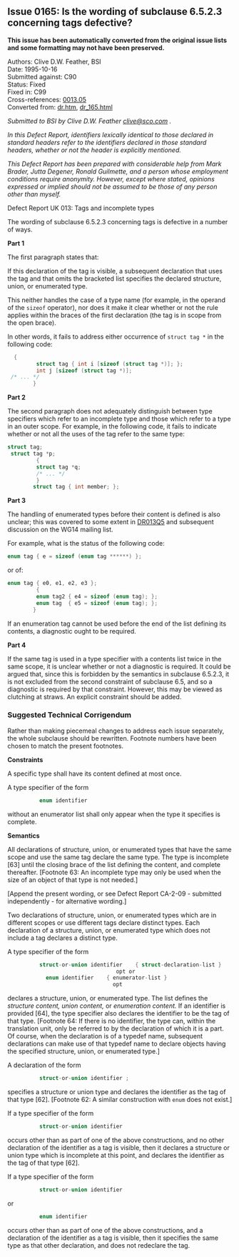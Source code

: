 ## Issue 0165: Is the wording of subclause 6.5.2.3 concerning tags defective?

**This issue has been automatically converted from the original issue lists and some formatting may not have been preserved.**

Authors: Clive D.W. Feather, BSI  
Date: 1995-10-16  
Submitted against: C90  
Status: Fixed  
Fixed in: C99  
Cross-references: [0013.05](../c90/issue0013.05.md)  
Converted from: [dr.htm](https://www.open-std.org/jtc1/sc22/wg14/www/docs/dr.htm), [dr_165.html](https://www.open-std.org/jtc1/sc22/wg14/www/docs/dr_165.html)

*Submitted to BSI by Clive D.W. Feather clive@sco.com .*

*In this Defect Report, identifiers lexically identical to those declared in
standard headers refer to the identifiers declared in those standard headers,
whether or not the header is explicitly mentioned.*

*This Defect Report has been prepared with considerable help from Mark Brader,
Jutta Degener, Ronald Guilmette, and a person whose employment conditions
require anonymity. However, except where stated, opinions expressed or implied
should not be assumed to be those of any person other than myself.*

Defect Report UK 013: Tags and incomplete types

The wording of subclause 6.5.2.3 concerning tags is defective in a number of
ways.

**Part 1**

The first paragraph states that:

If this declaration of the tag is visible, a subsequent declaration that uses
the tag and that omits the bracketed list specifies the declared structure,
union, or enumerated type.

This neither handles the case of a type name (for example, in the operand of the
`sizeof` operator), nor does it make it clear whether or not the rule applies
within the braces of the first declaration (the tag is in scope from the open
brace).

In other words, it fails to address either occurrence of `struct tag *` in the
following code:

```c
  {
         struct tag { int i [sizeof (struct tag *)]; };
         int j [sizeof (struct tag *)];
 /* ... */
        }
```

**Part 2**

The second paragraph does not adequately distinguish between type specifiers
which refer to an incomplete type and those which refer to a type in an outer
scope. For example, in the following code, it fails to indicate whether or not
all the uses of the tag refer to the same type:

```c
struct tag;
 struct tag *p;
         {
         struct tag *q;
         /* ... */
         }
        struct tag { int member; };
```

**Part 3**

The handling of enumerated types before their content is defined is also
unclear; this was covered to some extent in [DR013Q5](../c90/issue0013.05.md) and
subsequent discussion on the WG14 mailing list.

For example, what is the status of the following code:

```c
enum tag { e = sizeof (enum tag ******) };
```

or of:

```c
enum tag { e0, e1, e2, e3 };
         {
         enum tag2 { e4 = sizeof (enum tag); };
         enum tag  { e5 = sizeof (enum tag); };
        }
```

If an enumeration tag cannot be used before the end of the list defining its
contents, a diagnostic ought to be required.

**Part 4**

If the same tag is used in a type specifier with a contents list twice in the
same scope, it is unclear whether or not a diagnostic is required. It could be
argued that, since this is forbidden by the semantics in subclause 6.5.2.3, it
is not excluded from the second constraint of subclause 6.5, and so a diagnostic
is required by that constraint. However, this may be viewed as clutching at
straws. An explicit constraint should be added.

### Suggested Technical Corrigendum

Rather than making piecemeal changes to address each issue separately, the whole
subclause should be rewritten. Footnote numbers have been chosen to match the
present footnotes.

**Constraints**

A specific type shall have its content defined at most once.

A type specifier of the form

```c
          enum identifier
```

without an enumerator list shall only appear when the type it specifies is
complete.

**Semantics**

All declarations of structure, union, or enumerated types that have the same
scope and use the same tag declare the same type. The type is incomplete \[63\]
until the closing brace of the list defining the content, and complete
thereafter. \[Footnote 63: An incomplete type may only be used when the size of
an object of that type is not needed.\]

\[Append the present wording, or see Defect Report CA-2-09 \- submitted
independently \- for alternative wording.\]

Two declarations of structure, union, or enumerated types which are in different
scopes or use different tags declare distinct types. Each declaration of a
structure, union, or enumerated type which does not include a tag declares a
distinct type.

A type specifier of the form

```c
          struct-or-union identifier    { struct-declaration-list }
                                  opt or
            enum identifier    { enumerator-list }
                                 opt
```

declares a structure, union, or enumerated type. The list defines the *structure
content, union content,* or *enumeration content.* If an identifier is provided
\[64\], the type specifier also declares the identifier to be the tag of that
type. \[Footnote 64: If there is no identifier, the type can, within the
translation unit, only be referred to by the declaration of which it is a part.
Of course, when the declaration is of a typedef name, subsequent declarations
can make use of that typedef name to declare objects having the specified
structure, union, or enumerated type.\]

A declaration of the form

```c
          struct-or-union identifier ;
```

specifies a structure or union type and declares the identifier as the tag of
that type \[62\]. \[Footnote 62: A similar construction with `enum` does not
exist.\]

If a type specifier of the form

```c
          struct-or-union identifier
```

occurs other than as part of one of the above constructions, and no other
declaration of the identifier as a tag is visible, then it declares a structure
or union type which is incomplete at this point, and declares the identifier as
the tag of that type \[62\].

If a type specifier of the form

```c
          struct-or-union identifier
```

or

```c
          enum identifier
```

occurs other than as part of one of the above constructions, and a declaration
of the identifier as a tag is visible, then it specifies the same type as that
other declaration, and does not redeclare the tag.
